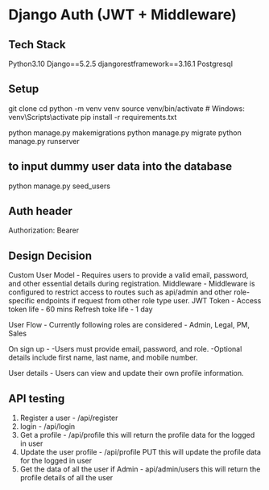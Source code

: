 # Django Auth (JWT + Middleware)

## Tech Stack
Python3.10
Django==5.2.5
djangorestframework==3.16.1
Postgresql

## Setup
git clone <repo>
cd <project-name>
python -m venv venv
source venv/bin/activate   # Windows: venv\Scripts\activate
pip install -r requirements.txt

python manage.py makemigrations
python manage.py migrate
python manage.py runserver

## to input dummy user data into the database
python manage.py seed_users


## Auth header
Authorization: Bearer <access-token>

## Design Decision
Custom User Model - Requires users to provide a valid email, password, and other essential details during registration.
Middleware - Middleware is configured to restrict access to routes such as api/admin and other role-specific endpoints if request from other role type user.
JWT Token - Access token life - 60 mins
            Refresh toke life - 1 day

User Flow - 
    Currently following roles are considered - 
        Admin, Legal, PM, Sales

On sign up - 
  -Users must provide email, password, and role.
  -Optional details include first name, last name, and mobile number.

User details - 
    Users can view and update their own profile information.

## API testing
1. Register a user - /api/register
2. login - /api/login
3. Get a profile - /api/profile
            this will return the profile data for the logged in user
4. Update the user profile - /api/profile PUT
            this will update the profile data for the logged in user
5. Get the data of all the user if Admin - api/admin/users
            this will return the profile details of all the user
